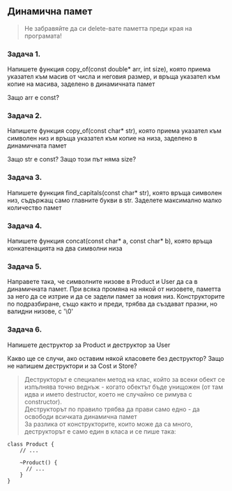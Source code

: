 ## Динамична памет

> Не забравяйте да си delete-вате паметта преди края на програмата!

### Задача 1.
Напишете функция copy_of(const double* arr, int size), която приема указател към масив от числа и неговия размер,
и връща указател към копие на масива, заделено в динамичната памет

Защо arr е const?

### Задача 2.
Напишете функция copy_of(const char* str), която приема указател към символен низ и връща указател към копие на низа,
заделено в динамичната памет

Защо str е const? Защо този път няма size?

### Задача 3.
Напишете функция find_capitals(const char* str), която връща символен низ, съдържащ само главните букви в str.
Заделете максимално малко количество памет

### Задача 4.
Напишете функция concat(const char* a, const char* b), която връща конкатенацията на два символни низа

### Задача 5.
Направете така, че символните низове в Product и User да са в динамичната памет.
При всяка промяна на някой от низовете, паметта за него да се изтрие и да се задели памет за новия низ.
Конструкторите по подразбиране, също както и преди, трябва да създават празни, но валидни низове, с '\0'

### Задача 6.
Напишете деструктор за Product и деструктор за User

Какво ще се случи, ако оставим някой класовете без деструктор? Защо не напишем деструктори и за Cost и Store?

> Деструкторът е специален метод на клас, който за всеки обект се изпълнява точно веднъж - когато
обектът бъде унищожен (от там идва и името destructor, което не случайно се римува с constructor).<br>
Деструкторът по правило трябва да прави само едно - да освободи всичката динамична памет<br>
За разлика от конструкторите, които може да са много, деструкторът е само един в класа и се пише така:

    class Product {
        // ...

        ~Product() {
          // ...
        }
    }
